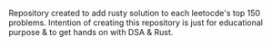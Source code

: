 Repository created to add rusty solution to each leetocde's top 150 problems. 
Intention of creating this repository is just for educational purpose & to get hands on with DSA & Rust.
